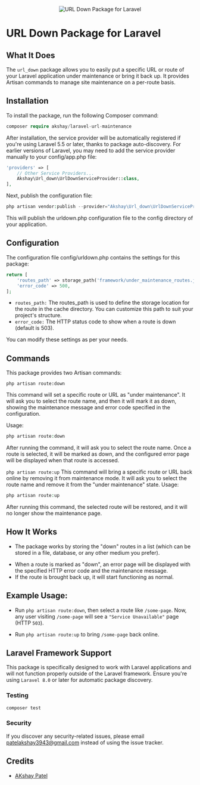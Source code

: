 <p align="center"><img src="/art/socialcard.png" alt="URL Down Package for Laravel"></p>

# URL Down Package for Laravel

<!--[![Latest Version on Packagist](https://img.shields.io/packagist/v/spatie/laravel-permission.svg?style=flat-square)](https://packagist.org/packages/spatie/laravel-permission)
[![GitHub Tests Action Status](https://img.shields.io/github/actions/workflow/status/spatie/laravel-permission/run-tests-L8.yml?branch=main&label=Tests)](https://github.com/spatie/laravel-permission/actions?query=workflow%3ATests+branch%3Amain)
[![Total Downloads](https://img.shields.io/packagist/dt/spatie/laravel-permission.svg?style=flat-square)](https://packagist.org/packages/spatie/laravel-permission)


## Documentation, Installation, and Usage Instructions

See the [documentation](https://spatie.be/docs/laravel-permission/) for detailed installation and usage instructions.
-->

## What It Does
The ```url_down``` package allows you to easily put a specific URL or route of your Laravel application under maintenance or bring it back up. It provides Artisan commands to manage site maintenance on a per-route basis.

## Installation

To install the package, run the following Composer command:

```php
composer require akshay/laravel-url-maintenance
```
After installation, the service provider will be automatically registered if you're using Laravel 5.5 or later, thanks to package auto-discovery. For earlier versions of Laravel, you may need to add the service provider manually to your config/app.php file:

```php
'providers' => [
    // Other Service Providers...
    Akshay\Url_down\UrlDownServiceProvider::class,
],
```
Next, publish the configuration file:
```php
php artisan vendor:publish --provider="Akshay\Url_down\UrlDownServiceProvider"
```
This will publish the urldown.php configuration file to the config directory of your application.

## Configuration
The configuration file config/urldown.php contains the settings for this package:


```php
return [
    'routes_path' => storage_path('framework/under_maintenance_routes.json'),
    'error_code' => 500,
];
```
- ```routes_path:``` The routes_path is used to define the storage location for the route in the cache directory. You can customize this path to suit your project's structure.
- ```error_code:``` The HTTP status code to show when a route is down (default is 503).

You can modify these settings as per your needs.

## Commands
This package provides two Artisan commands:

```php artisan route:down```

This command will set a specific route or URL as "under maintenance". It will ask you to select the route name, and then it will mark it as down, showing the maintenance message and error code specified in the configuration.

Usage:

```php
php artisan route:down
```
After running the command, it will ask you to select the route name. Once a route is selected, it will be marked as down, and the configured error page will be displayed when that route is accessed.

```php artisan route:up```
This command will bring a specific route or URL back online by removing it from maintenance mode. It will ask you to select the route name and remove it from the "under maintenance" state.
Usage:

```php
php artisan route:up
```
After running this command, the selected route will be restored, and it will no longer show the maintenance page.

## How It Works

+ The package works by storing the "down" routes in a list (which can be stored in a file, database, or any other medium you prefer).
- When a route is marked as "down", an error page will be displayed with the specified HTTP error code and the maintenance message.
- If the route is brought back up, it will start functioning as normal.

## Example Usage:
+ Run ```php artisan route:down```, then select a route like ```/some-page```. Now, any user visiting ```/some-page``` will see a ```"Service Unavailable"``` page (HTTP ```503```).
- Run ```php artisan route:up``` to bring ```/some-page``` back online.

## Laravel Framework Support
This package is specifically designed to work with Laravel applications and will not function properly outside of the Laravel framework. Ensure you're using ```Laravel 8.0``` or later for automatic package discovery.

### Testing

``` bash
composer test
```

### Security

If you discover any security-related issues, please email [patelakshay3943@gmail.com](mailto:patelakshay3943@gmail.com) instead of using the issue tracker.

## Credits

- [AKshay Patel](https://github.com/patelakshay3943)
<!--
## License

The MIT License (MIT). Please see [License File](LICENSE.md) for more information.
-->

